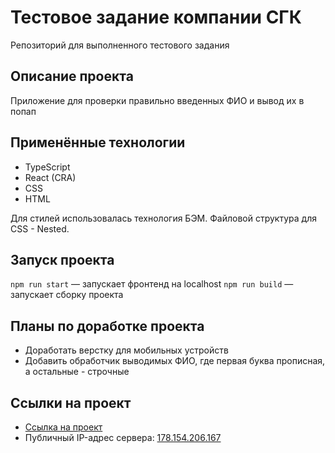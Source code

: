 # Тестовое задание компании СГК
Репозиторий для выполненного тестового задания

## Описание проекта
Приложение для проверки правильно введенных ФИО и вывод их в попап

## Применённые технологии

- TypeScript
- React (CRA)
- CSS
- HTML

Для стилей использовалась технология БЭМ. Файловой структура для CSS - Nested.

## Запуск проекта

`npm run start` — запускает фронтенд на localhost
`npm run build` — запускает сборку проекта

## Планы по доработке проекта

- Доработать верстку для мобильных устройств
- Добавить обработчик выводимых ФИО, где первая буква прописная, а остальные - строчные

## Ссылки на проект

- [Ссылка на проект](https://sgk.aryamnov.ru/)
- Публичный IP-адрес сервера: [178.154.206.167](http://178.154.206.167/) 